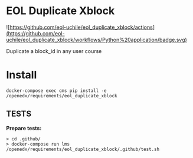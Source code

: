 # EOL Duplicate Xblock

![https://github.com/eol-uchile/eol_duplicate_xblock/actions](https://github.com/eol-uchile/eol_duplicate_xblock/workflows/Python%20application/badge.svg)

Duplicate a block_id in any user course

# Install

    docker-compose exec cms pip install -e /openedx/requirements/eol_duplicate_xblock

## TESTS
**Prepare tests:**

    > cd .github/
    > docker-compose run lms /openedx/requirements/eol_duplicate_xblock/.github/test.sh
